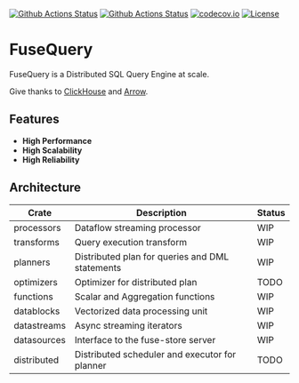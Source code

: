 [![Github Actions Status](https://github.com/datafusedev/fuse-query/workflows/FuseQuery%20Lint/badge.svg)](https://github.com/datafusedev/fuse-query/actions?query=workflow%3A%22FuseQuery+Lint%22)
[![Github Actions Status](https://github.com/datafusedev/fuse-query/workflows/FuseQuery%20Test/badge.svg)](https://github.com/datafusedev/fuse-query/actions?query=workflow%3A%22FuseQuery+Test%22)
[![codecov.io](https://codecov.io/gh/datafusedev/fuse-query/graphs/badge.svg)](https://codecov.io/gh/datafusedev/fuse-query/branch/master)
[![License](https://img.shields.io/badge/License-AGPL%203.0-blue.svg)](https://opensource.org/licenses/AGPL-3.0)

# FuseQuery

FuseQuery is a Distributed SQL Query Engine at scale.

Give thanks to [ClickHouse](https://github.com/ClickHouse/ClickHouse) and [Arrow](https://github.com/apache/arrow).

## Features

* **High Performance**
* **High Scalability**
* **High Reliability**


## Architecture

| Crate     | Description |  Status |
|-----------|-------------|-------------|
| processors | Dataflow streaming processor | WIP |
| transforms | Query execution transform | WIP |
| planners | Distributed plan for queries and DML statements | WIP |
| optimizers | Optimizer for distributed plan | TODO |
| functions | Scalar and Aggregation functions | WIP |
| datablocks | Vectorized data processing unit | WIP |
| datastreams | Async streaming iterators | WIP |
| datasources | Interface to the fuse-store server | WIP | 
| distributed | Distributed scheduler and executor for planner | TODO |

